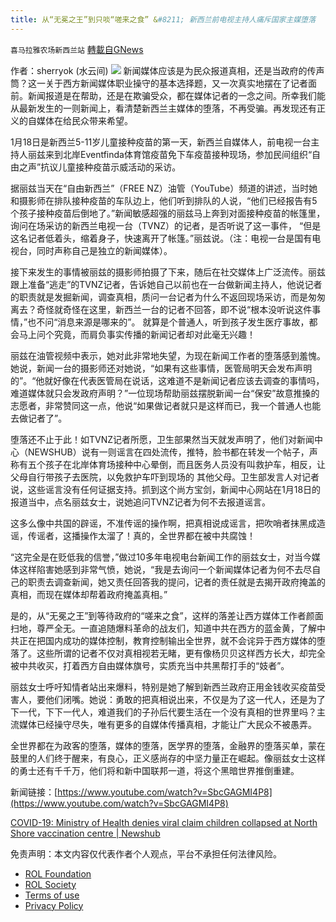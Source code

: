 ```yaml
---
title: 从“无冕之王”到只啖“嗟来之食” &#8211; 新西兰前电视主持人痛斥国家主媒堕落
---
```

`喜马拉雅农场新西兰站` [轉載自GNews](https://gnews.org/zh-hans/1883761/)

作者：sherryok (水云间)
![](https://assets.gnews.org/wp-content/uploads/2022/01/酷翻组1-23.png)
新闻媒体应该是为民众报道真相，还是当政府的传声筒？这一关于西方新闻媒体职业操守的基本选择题，又一次真实地摆在了记者面前。新闻报道是在帮助，还是在欺骗受众，都在媒体记者的一念之间。所幸我们能从最新发生的一则新闻上，看清楚新西兰主媒体的堕落，不再受骗。再发现还有正义的自媒体在给民众带来希望。

1月18日是新西兰5-11岁儿童接种疫苗的第一天，新西兰自媒体人，前电视一台主持人丽兹来到北岸Eventfinda体育馆疫苗免下车疫苗接种现场，参加民间组织“自由之声”抗议儿童接种疫苗示威活动的采访。

据丽兹当天在“自由新西兰”（FREE NZ）油管（YouTube）频道的讲述，当时她和摄影师在排队接种疫苗的车队边上，他们听到排队的人说，“他们已经报告有5个孩子接种疫苗后倒地了。”新闻敏感超强的丽兹马上奔到对面接种疫苗的帐篷里，询问在场采访的新西兰电视一台（TVNZ）的记者，是否听说了这一事件， “但是这名记者低着头，缩着身子，快速离开了帐篷。”丽兹说。（注：电视一台是国有电视台，同时声称自己是独立的新闻媒体）。

接下来发生的事情被丽兹的摄影师拍摄了下来，随后在社交媒体上广泛流传。丽兹跟上准备“逃走”的TVNZ记者，告诉她自己以前也在一台做新闻主持人，他说记者的职责就是发掘新闻，调查真相，质问一台记者为什么不返回现场采访，而是匆匆离去？奇怪就奇怪在这里，新西兰一台的记者不回答，即不说“根本没听说这件事情，”也不问“消息来源是哪来的”。 就算是个普通人，听到孩子发生医疗事故，都会马上问个究竟，而肩负事实传播的新闻记者却对此毫无兴趣！

丽兹在油管视频中表示，她对此非常地失望，为现在新闻工作者的堕落感到羞愧。她说，新闻一台的摄影师还对她说，“如果有这些事情，医管局明天会发布声明的”。“他就好像在代表医管局在说话，这难道不是新闻记者应该去调查的事情吗，难道媒体就只会发政府声明？”一位现场帮助丽兹摆脱新闻一台“保安”故意推搡的志愿者，非常赞同这一点，他说“如果做记者就只是这样而已，我一个普通人也能去做记者了”。

堕落还不止于此！如TVNZ记者所愿，卫生部果然当天就发声明了，他们对新闻中心（NEWSHUB）说有一则谣言在四处流传，推特，脸书都在转发一个帖子，声称有五个孩子在北岸体育场接种中心晕倒，而且医务人员没有叫救护车，相反，让父母自行带孩子去医院，以免救护车吓到现场的 其他父母。卫生部发言人对记者说，这些谣言没有任何证据支持。抓到这个尚方宝剑，新闻中心网站在1月18日的报道当中，点名丽兹女士，说她追问TVNZ记者为何不去报道谣言。

这多么像中共国的辟谣，不准传谣的操作啊，把真相说成谣言，把吹哨者抹黑成造谣，传谣者，这播操作太溜了！真的，全世界都在被中共腐蚀！

“这完全是在贬低我的信誉，”做过10多年电视电台新闻工作的丽兹女士，对当今媒体这样陷害她感到非常气愤，她说，“我是去询问一个新闻媒体记者为何不去尽自己的职责去调查新闻，她又责任回答我的提问，记者的责任就是去揭开政府掩盖的真相，而现在媒体却帮着政府掩盖真相。”

是的，从“无冕之王”到等待政府的“嗟来之食”，这样的落差让西方媒体工作者颜面扫地，尊严全无。一直追随爆料革命的战友们，知道中共在西方的蓝金黄，了解中共正在把国内成功的媒体控制，教育控制输出全世界，就不会诧异于西方媒体的堕落了。这些所谓的记者不仅对真相视若无睹，更有像杨贝贝这样西方长大，却完全被中共收买，打着西方自由媒体旗号，实质充当中共黑帮打手的“妓者”。

丽兹女士呼吁知情者站出来爆料，特别是她了解到新西兰政府正用金钱收买疫苗受害人，要他们闭嘴。她说：勇敢的把真相说出来，不仅是为了这一代人，还是为了下一代，下下一代人，难道我们的子孙后代要生活在一个没有真相的世界里吗？主流媒体已经操守尽失，唯有更多的自媒体传播真相，才能让广大民众不被愚弄。

全世界都在为政客的堕落，媒体的堕落，医学界的堕落，金融界的堕落买单，蒙在鼓里的人们终于醒来，有良心，正义感尚存的中坚力量正在崛起。像丽兹女士这样的勇士还有千千万，他们将和新中国联邦一道，将这个黑暗世界推倒重建。

新闻链接：[https://www.youtube.com/watch?v=SbcGAGMI4P8](https://www.youtube.com/watch?v=SbcGAGMI4P8)

[COVID-19: Ministry of Health denies viral claim children collapsed at North Shore vaccination centre | Newshub](https://www.newshub.co.nz/home/new-zealand/2022/01/covid-19-ministry-of-health-denies-viral-claim-children-collapsed-at-north-shore-vaccination-centre.html)



 

免责声明：本文内容仅代表作者个人观点，平台不承担任何法律风险。

- [ROL Foundation](https://rolfoundation.org/)
- [ROL Society](https://rolsociety.org/)
- [Terms of use](https://gnews.org/terms-of-use-3/)
- [Privacy Policy](https://gnews.org/privacy-policy/)
